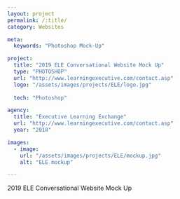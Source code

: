 ```yaml
---
layout: project
permalink: /:title/
category: Websites

meta:
  keywords: "Photoshop Mock-Up"

project:
  title: "2019 ELE Conversational Website Mock Up"
  type: "PHOTOSHOP"
  url: "http://www.learningexecutive.com/contact.asp"
  logo: "/assets/images/projects/ELE/logo.jpg"
  
  tech: "Photoshop"

agency:
  title: "Executive Learning Exchange"
  url: "http://www.learningexecutive.com/contact.asp"
  year: "2018"

images:
  - image:
    url: "/assets/images/projects/ELE/mockup.jpg"
    alt: "ELE mockup"

---
```

<p>2019 ELE Conversational Website Mock Up</p>
